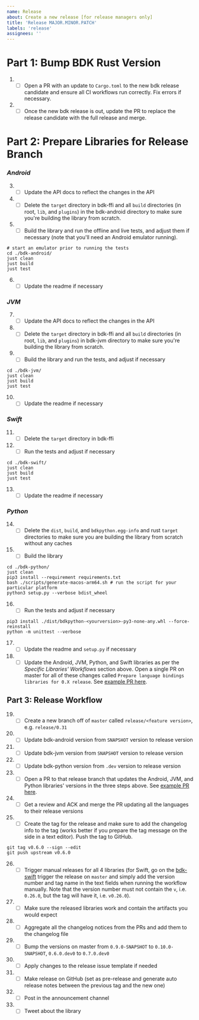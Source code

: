 ```yaml
---
name: Release
about: Create a new release [for release managers only]
title: 'Release MAJOR.MINOR.PATCH'
labels: 'release'
assignees: ''
---
```


# Part 1: Bump BDK Rust Version

1. - [ ] Open a PR with an update to `Cargo.toml` to the new bdk release candidate and ensure all CI workflows run correctly. Fix errors if necessary.
2. - [ ] Once the new bdk release is out, update the PR to replace the release candidate with the full release and merge.

# Part 2: Prepare Libraries for Release Branch

### _Android_

3. - [ ] Update the API docs to reflect the changes in the API
4. - [ ] Delete the `target` directory in bdk-ffi and all `build` directories (in root, `lib`, and `plugins`) in the bdk-android directory to make sure you're building the library from scratch.
5. - [ ] Build the library and run the offline and live tests, and adjust them if necessary (note that you'll need an Android emulator running).
```shell
# start an emulator prior to running the tests
cd ./bdk-android/
just clean
just build
just test
```
6. - [ ] Update the readme if necessary

### _JVM_

7. - [ ] Update the API docs to reflect the changes in the API
8. - [ ] Delete the `target` directory in bdk-ffi and all `build` directories (in root, `lib`, and `plugins`) in bdk-jvm directory to make sure you're building the library from scratch.
9. - [ ] Build the library and run the tests, and adjust if necessary
```shell
cd ./bdk-jvm/
just clean
just build
just test
```
10.  - [ ] Update the readme if necessary

### _Swift_

11. - [ ] Delete the `target` directory in bdk-ffi
12. - [ ] Run the tests and adjust if necessary
```shell
cd ./bdk-swift/
just clean
just build
just test
```
13.  - [ ] Update the readme if necessary

### _Python_

14. - [ ] Delete the `dist`, `build`, and `bdkpython.egg-info` and rust `target` directories to make sure you are building the library from scratch without any caches
15. - [ ] Build the library
```shell
cd ./bdk-python/
just clean
pip3 install --requirement requirements.txt
bash ./scripts/generate-macos-arm64.sh # run the script for your particular platform
python3 setup.py --verbose bdist_wheel
```
16.  - [ ] Run the tests and adjust if necessary
```shell
pip3 install ./dist/bdkpython-<yourversion>-py3-none-any.whl --force-reinstall
python -m unittest --verbose
```
17.  - [ ] Update the readme and `setup.py` if necessary
18. - [ ] Update the Android, JVM, Python, and Swift libraries as per the _Specific Libraries' Workflows_ section above. Open a single PR on master for all of these changes called `Prepare language bindings libraries for 0.X release`. See [example PR here](https://github.com/bitcoindevkit/bdk-ffi/pull/315).

## Part 3: Release Workflow

19. - [ ] Create a new branch off of `master` called `release/<feature version>`, e.g. `release/0.31`
20. - [ ] Update bdk-android version from `SNAPSHOT` version to release version
21. - [ ] Update bdk-jvm version from `SNAPSHOT` version to release version
22. - [ ] Update bdk-python version from `.dev` version to release version
23. - [ ] Open a PR to that release branch that updates the Android, JVM, and Python libraries' versions in the three steps above. See [example PR here](https://github.com/bitcoindevkit/bdk-ffi/pull/316).
24. - [ ] Get a review and ACK and merge the PR updating all the languages to their release versions
25. - [ ] Create the tag for the release and make sure to add the changelog info to the tag (works better if you prepare the tag message on the side in a text editor). Push the tag to GitHub.
```shell
git tag v0.6.0 --sign --edit
git push upstream v0.6.0
```
26.  - [ ] Trigger manual releases for all 4 libraries (for Swift, go on the [bdk-swift](https://github.com/bitcoindevkit/bdk-swift) trigger the release on `master` and simply add the version number and tag name in the text fields when running the workflow manually. Note that the version number must not contain the `v`, i.e. `0.26.0`, but the tag will have it, i.e. `v0.26.0`).
27.  - [ ] Make sure the released libraries work and contain the artifacts you would expect 
28.  - [ ] Aggregate all the changelog notices from the PRs and add them to the changelog file
29.  - [ ] Bump the versions on master from `0.9.0-SNAPSHOT` to `0.10.0-SNAPSHOT`, `0.6.0.dev0` to `0.7.0.dev0`
30.  - [ ] Apply changes to the release issue template if needed
31.  - [ ] Make release on GitHub (set as pre-release and generate auto release notes between the previous tag and the new one)
32.  - [ ] Post in the announcement channel
33.  - [ ] Tweet about the library
